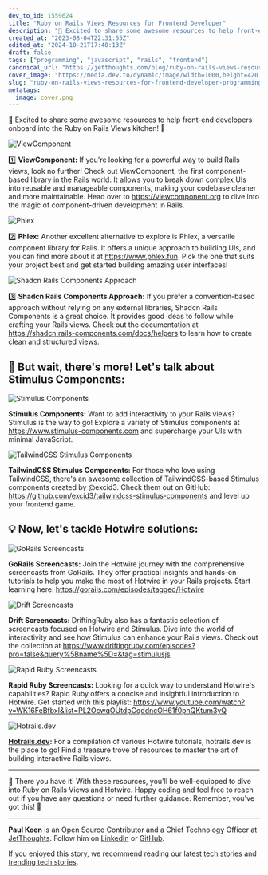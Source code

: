 ```yaml
---
dev_to_id: 1559624
title: "Ruby on Rails Views Resources for Frontend Developer"
description: "🚀 Excited to share some awesome resources to help front-end developers onboard into the Ruby on Rails..."
created_at: "2023-08-04T22:31:55Z"
edited_at: "2024-10-21T17:40:13Z"
draft: false
tags: ["programming", "javascript", "rails", "frontend"]
canonical_url: "https://jetthoughts.com/blog/ruby-on-rails-views-resources-for-frontend-developer-programming-javascript/"
cover_image: "https://media.dev.to/dynamic/image/width=1000,height=420,fit=cover,gravity=auto,format=auto/https%3A%2F%2Fmedia.dev.to%2Fcdn-cgi%2Fimage%2Fwidth%3D1000%2Cheight%3D420%2Cfit%3Dcover%2Cgravity%3Dauto%2Cformat%3Dauto%2Fhttps%253A%252F%252Fdev-to-uploads.s3.amazonaws.com%252Fuploads%252Farticles%252Fv0b6zeupdtuu8xux2xhp.png"
slug: "ruby-on-rails-views-resources-for-frontend-developer-programming-javascript"
metatags:
  image: cover.png
---
```

🚀 Excited to share some awesome resources to help front-end developers onboard into the Ruby on Rails Views kitchen! 🎉

![ViewComponent](file_0.png)

1️⃣ **ViewComponent:** If you're looking for a powerful way to build Rails views, look no further! Check out ViewComponent, the first component-based library in the Rails world. It allows you to break down complex UIs into reusable and manageable components, making your codebase cleaner and more maintainable. Head over to https://viewcomponent.org to dive into the magic of component-driven development in Rails.

![Phlex](file_1.png)

2️⃣ **Phlex:** Another excellent alternative to explore is Phlex, a versatile component library for Rails. It offers a unique approach to building UIs, and you can find more about it at https://www.phlex.fun. Pick the one that suits your project best and get started building amazing user interfaces!

![Shadcn Rails Components Approach](file_2.png)

3️⃣ **Shadcn Rails Components Approach:** If you prefer a convention-based approach without relying on any external libraries, Shadcn Rails Components is a great choice. It provides good ideas to follow while crafting your Rails views. Check out the documentation at https://shadcn.rails-components.com/docs/helpers to learn how to create clean and structured views.

## 🎈 But wait, there's more! Let's talk about Stimulus Components:

![Stimulus Components](file_3.png)

**Stimulus Components:** Want to add interactivity to your Rails views? Stimulus is the way to go! Explore a variety of Stimulus components at https://www.stimulus-components.com and supercharge your UIs with minimal JavaScript.

![TailwindCSS Stimulus Components](file_4.png)

**TailwindCSS Stimulus Components:** For those who love using TailwindCSS, there's an awesome collection of TailwindCSS-based Stimulus components created by @excid3. Check them out on GitHub: https://github.com/excid3/tailwindcss-stimulus-components and level up your frontend game.

## 💡 Now, let's tackle Hotwire solutions:

![GoRails Screencasts](file_5.png)

**GoRails Screencasts:** Join the Hotwire journey with the comprehensive screencasts from GoRails. They offer practical insights and hands-on tutorials to help you make the most of Hotwire in your Rails projects. Start learning here: https://gorails.com/episodes/tagged/Hotwire

![Drift Screencasts](file_6.png)

**Drift Screencasts:** DriftingRuby also has a fantastic selection of screencasts focused on Hotwire and Stimulus. Dive into the world of interactivity and see how Stimulus can enhance your Rails views. Check out the collection at https://www.driftingruby.com/episodes?pro=false&query%5Bname%5D=&tag=stimulusjs

![Rapid Ruby Screencasts](file_7.png)

**Rapid Ruby Screencasts:** Looking for a quick way to understand Hotwire's capabilities? Rapid Ruby offers a concise and insightful introduction to Hotwire. Get started with this playlist: https://www.youtube.com/watch?v=WK16FeBfbxI&list=PL2OcwqOUtdpCqddncOH61f0phQKtum3yQ

![Hotrails.dev](file_8.png)

**[Hotrails.dev](https://hotrails.dev):** For a compilation of various Hotwire tutorials, hotrails.dev is the place to go! Find a treasure trove of resources to master the art of building interactive Rails views.

---

🌟 There you have it! With these resources, you'll be well-equipped to dive into Ruby on Rails Views and Hotwire. Happy coding and feel free to reach out if you have any questions or need further guidance. Remember, you've got this! 💪 

---

**Paul Keen** is an Open Source Contributor and a Chief Technology Officer at [JetThoughts](https://www.jetthoughts.com). Follow him on [LinkedIn](https://www.linkedin.com/in/paul-keen/) or [GitHub](https://github.com/pftg).

If you enjoyed this story, we recommend reading our [latest tech stories](https://jtway.co/latest) and [trending tech stories](https://jtway.co/trending).

